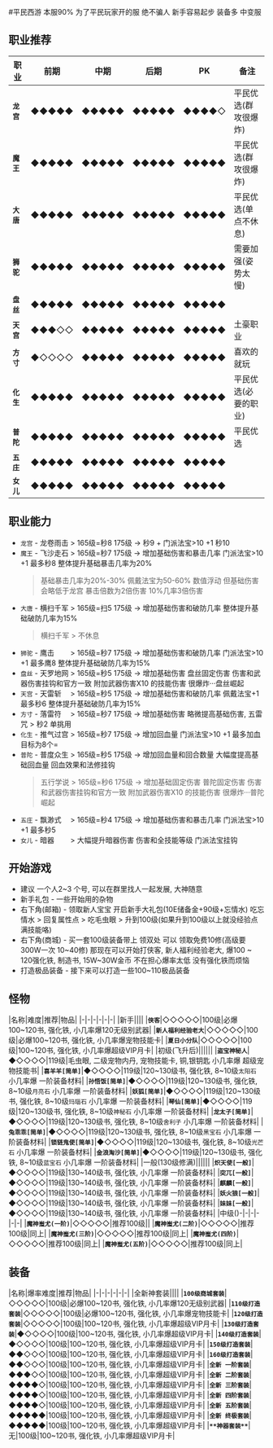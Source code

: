#平民西游 本服90% 为了平民玩家开的服 绝不骗人 新手容易起步 装备多 中变服
## 职业推荐
|职业|前期|中期|后期|PK|备注|
|-|-|-|-|-|-|
|**`龙宫`**|◆◆◆◆◆|◆◆◆◆◆|◆◆◆◆◆|◆◆◆◆◇|平民优选(群攻很爆炸)|
|**`魔王`**|◆◆◆◆◆|◆◆◆◆◆|◆◆◆◆◆|◆◆◆◆◆|平民优选(群攻很爆炸)|
|**`大唐`**|◆◆◆◆◆|◆◆◆◆◆|◆◆◆◆◆|◆◆◆◆◆|平民优选(单点不休息)|
|**`狮驼`**|◆◆◆◆◆|◆◆◆◆◆|◆◆◆◆◆|◆◆◆◆◆|需要加强(姿势太慢)|
|**`盘丝`**|◆◆◆◆◆|◆◆◆◆◆|◆◆◆◆◆|◆◆◆◆◆||
|**`天宫`**|◆◆◆◇◇|◆◆◆◆◆|◆◆◆◆◆|◆◆◆◆◆|土豪职业|
|**`方寸`**|◆◇◇◇◇|◆◆◆◆◆|◆◆◆◆◆|◆◆◆◆◆|喜欢的就玩|
|**`化生`**|◆◆◆◆◆|◆◆◆◆◆|◆◆◆◆◆|◆◆◆◆◆|平民优选(必要的职业)|
|**`普陀`**|◆◆◆◆◆|◆◆◆◆◆|◆◆◆◆◆|◆◆◆◆◆|平民优选|
|**`五庄`**|◆◆◆◆◆|◆◆◆◆◆|◆◆◆◆◆|◆◆◆◆◆||
|**`女儿`**|◆◆◆◆◆|◆◆◆◆◆|◆◆◆◆◆|◆◆◆◆◆||
## 职业能力
  - `龙宫` - 龙卷雨击 > 165级=秒8 175级 -> 秒9 + 门派法宝>10 +1 秒10
  - `魔王` - 飞沙走石 > 165级=秒7 175级 -> 增加基础伤害和暴击几率 门派法宝>10 +1 最多秒8 整体提升基础暴击几率为20%
    > 基础暴击几率为20%-30% 佩戴法宝为50-60% 数值浮动 但基础伤害会略低于龙宫 暴击倍数为2倍伤害 10%几率3倍伤害
  - `大唐` - 横扫千军 > 165级=扫5 175级 -> 增加基础伤害和破防几率 整体提升基础破防几率为15%
    > 横扫千军 > 不休息
  - `狮驼` - 鹰击　　 > 165级=秒7 175级 -> 增加基础伤害和破防几率 门派法宝>10 +1 最多鹰8 整体提升基础破防几率为15%
  - `盘丝` - 天罗地网 > 165级=秒5 175级 -> 增加基础伤害 盘丝固定伤害 伤害和武器伤害挂钩和官方一致 附加武器伤害X10 的技能伤害 很爆炸···盘丝崛起
  - `天宫` - 天雷斩　 > 165级=秒5 175级 -> 增加基础伤害和破防几率 佩戴法宝+1 最多秒6 整体提升基础破防几率为15%
  - `方寸` - 落雷符　 > 165级=秒7 175级 -> 增加基础伤害 略微提高基础伤害, 五雷咒 > 秒2 单挑用
  - `化生` - 推气过宫 > 165级=秒7 175级 -> 增加回血量 门派法宝>10 +1 最多加血目标为8个=
  - `普陀` - 普度众生 > 165级=秒5 175级 -> 增加回血量和回合数量 大幅度提高基础回血量 回血效果和法修挂钩
    > 五行学说 > 165级=秒6 175级 -> 增加基础固定伤害 普陀固定伤害 伤害和武器伤害挂钩和官方一致 附加武器伤害X10 的技能伤害 很爆炸···普陀崛起
  - `五庄` - 飘渺式　 > 165级=秒4 175级 -> 增加基础伤害和暴击几率 门派法宝>10 +1 最多秒5
  - `女儿` - 暗器　　 > 大幅提升暗器伤害 伤害和全技能等级 门派法宝挂钩
## 开始游戏
  - 建议 一个人2~3 个号, 可以在群里找人一起发展, 大神随意
  - 新手礼包 - 一些开始用的杂物
  - 右下角(邮箱) - 领取新人宝宝 开启新手大礼包(10E储备金+90级+忘情水) 吃忘情水 > 回复属性点 > 吃毛虫眼 > 升到100级(如果升到100级以上就没经验点满技能咯)
  - 右下角(商城) - 买一套100级装备带上 领双处 可以 领取免费10修(高级要300W一次 10~40修) 那现在可以开始打侠客, 新人福利经验老大, 爆100 ~ 120强化铁, 制造书, 15W~30W金币 不在担心爆率太低 没有强化铁而烦恼
  - 打造极品装备 - 接下来可以打造一些100~110极品装备
## 怪物
|名称|难度|推荐|物品|
|-|-|-|-|-|-|
|新手||||
|**`侠客`**|◇◇◇◇◇|100级|必爆100~120书, 强化铁, 小几率爆120无级别武器|
|**`新人福利经验老大`**|◇◇◇◇◇|100级|必爆100~120书, 强化铁, 小几率爆宠物技能卡|
|**`夏日小分队`**|◇◇◇◇◇|100级|100~120书, 强化铁, 小几率爆超级VIP月卡|
|初级(飞升后)||||||
|**`盗宝神秘人`**|◆◇◇◇◇|119级|毛虫眼, 二级宠物内丹, 宠物技能卡, 铜,银钥匙 小几率爆 超级宠物技能书|
|**`喜羊羊[简单]`**|◆◇◇◇◇|119级|120~130级书, 强化铁, 8~10级`太阳石` 小几率爆 一阶装备材料|
|**`孙悟饭[简单]`**|◆◇◇◇◇|119级|120~130级书, 强化铁, 8~10级`月亮石` 小几率爆 一阶装备材料|
|**`妖狐[简单]`**|◆◇◇◇◇|119级|120~130级书, 强化铁, 8~10级`玛瑙石` 小几率爆 一阶装备材料|
|**`琴仙[简单]`**|◆◇◇◇◇|119级|120~130级书, 强化铁, 8~10级`神秘石` 小几率爆 一阶装备材料|
|**`龙太子[简单]`**|◆◇◇◇◇|119级|120~130级书, 强化铁, 8~10级`舍利子` 小几率爆 一阶装备材料|
|**`兔乖乖[简单]`**|◆◇◇◇◇|119级|120~130级书, 强化铁, 8~10级`黑宝石` 小几率爆 一阶装备材料|
|**`锁链鬼使[简单]`**|◆◇◇◇◇|119级|120~130级书, 强化铁, 8~10级`光芒石` 小几率爆 一阶装备材料|
|**`金浪淘沙[简单]`**|◆◇◇◇◇|119级|120~130级书, 强化铁, 8~10级`蓝宝石` 小几率爆 一阶装备材料|
|一般(130级修满)||||||
|**`炽天使[一般]`**|◆◇◇◇◇|119级|130~140级书, 强化铁, 小几率爆 一阶装备材料|
|**`突兀[一般]`**|◆◇◇◇◇|119级|130~140级书, 强化铁, 小几率爆 一阶装备材料|
|**`麒麟[一般]`**|◆◇◇◇◇|119级|130~140级书, 强化铁, 小几率爆 一阶装备材料|
|**`妖火狼[一般]`**|◆◇◇◇◇|119级|130~140级书, 强化铁, 小几率爆 一阶装备材料|
|**`妹妹[一般]`**|◆◇◇◇◇|119级|130~140级书, 强化铁, 小几率爆 一阶装备材料|
|中级()-|-|-|-|-|-|
|**`魔神蚩尤(一阶)`**|◇◇◇◇◇|推荐100级||
|**`魔神蚩尤(二阶)`**|◇◇◇◇◇|推荐100级|同上|
|**`魔神蚩尤(三阶)`**|◇◇◇◇◇|推荐100级|同上|
|**`魔神蚩尤(四阶)`**|◇◇◇◇◇|推荐100级|同上|
|**`魔神蚩尤(五阶)`**|◇◇◇◇◇|推荐100级|同上|

## 装备
|名称|爆率难度|推荐|物品|
|-|-|-|-|-|-|
|全新神套装||||
|**`100级商城套装`**|◇◇◇◇◇|100级|必爆100~120书, 强化铁, 小几率爆120无级别武器|
|**`110级打造套装`**|◇◇◇◇◇|100级|必爆100~120书, 强化铁, 小几率爆宠物技能卡|
|**`120级打造套装`**|◇◇◇◇◇|100级|100~120书, 强化铁, 小几率爆超级VIP月卡|
|**`130级打造套装`**|◆◇◇◇◇|100级|100~120书, 强化铁, 小几率爆超级VIP月卡|
|**`140级打造套装`**|◆◇◇◇◇|100级|100~120书, 强化铁, 小几率爆超级VIP月卡|
|**`150级打造套装`**|◆◆◇◇◇|100级|100~120书, 强化铁, 小几率爆超级VIP月卡|
|**`160级打造套装`**|◆◆◇◇◇|100级|100~120书, 强化铁, 小几率爆超级VIP月卡|
|**`全新 一阶套装`**|◆◆◆◇◇|100级|100~120书, 强化铁, 小几率爆超级VIP月卡|
|**`全新 二阶套装`**|◆◆◆◆◇|100级|100~120书, 强化铁, 小几率爆超级VIP月卡|
|**`全新 三阶套装`**|◆◆◆◆◇|100级|100~120书, 强化铁, 小几率爆超级VIP月卡|
|**`全新 四阶套装`**|◆◆◆◆◇|100级|100~120书, 强化铁, 小几率爆超级VIP月卡|
|**`全新 五阶套装`**|◆◆◆◆◆|100级|100~120书, 强化铁, 小几率爆超级VIP月卡|
|**`全新 终极套装`**|◆◆◆◆◆|100级|100~120书, 强化铁, 小几率爆超级VIP月卡|
|**`**神器套装**`**|无|100级|100~120书, 强化铁, 小几率爆超级VIP月卡|